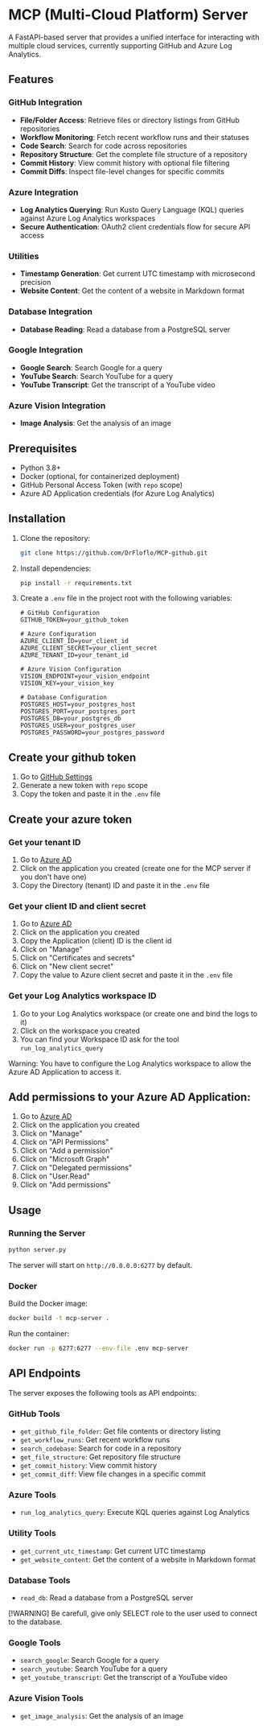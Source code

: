# MCP (Multi-Cloud Platform) Server

A FastAPI-based server that provides a unified interface for interacting with multiple cloud services, currently supporting GitHub and Azure Log Analytics.

## Features

### GitHub Integration
- **File/Folder Access**: Retrieve files or directory listings from GitHub repositories
- **Workflow Monitoring**: Fetch recent workflow runs and their statuses
- **Code Search**: Search for code across repositories
- **Repository Structure**: Get the complete file structure of a repository
- **Commit History**: View commit history with optional file filtering
- **Commit Diffs**: Inspect file-level changes for specific commits

### Azure Integration
- **Log Analytics Querying**: Run Kusto Query Language (KQL) queries against Azure Log Analytics workspaces
- **Secure Authentication**: OAuth2 client credentials flow for secure API access

### Utilities
- **Timestamp Generation**: Get current UTC timestamp with microsecond precision
- **Website Content**: Get the content of a website in Markdown format

### Database Integration
- **Database Reading**: Read a database from a PostgreSQL server

### Google Integration
- **Google Search**: Search Google for a query
- **YouTube Search**: Search YouTube for a query
- **YouTube Transcript**: Get the transcript of a YouTube video

### Azure Vision Integration
- **Image Analysis**: Get the analysis of an image

## Prerequisites

- Python 3.8+
- Docker (optional, for containerized deployment)
- GitHub Personal Access Token (with `repo` scope)
- Azure AD Application credentials (for Azure Log Analytics)

## Installation

1. Clone the repository:
   ```bash
   git clone https://github.com/DrFloflo/MCP-github.git
   ```

2. Install dependencies:
   ```bash
   pip install -r requirements.txt
   ```

3. Create a `.env` file in the project root with the following variables:
   ```env
   # GitHub Configuration
   GITHUB_TOKEN=your_github_token
   
   # Azure Configuration
   AZURE_CLIENT_ID=your_client_id
   AZURE_CLIENT_SECRET=your_client_secret
   AZURE_TENANT_ID=your_tenant_id

   # Azure Vision Configuration
   VISION_ENDPOINT=your_vision_endpoint
   VISION_KEY=your_vision_key

   # Database Configuration
   POSTGRES_HOST=your_postgres_host
   POSTGRES_PORT=your_postgres_port
   POSTGRES_DB=your_postgres_db
   POSTGRES_USER=your_postgres_user
   POSTGRES_PASSWORD=your_postgres_password
   
   ```

## Create your github token

1. Go to [GitHub Settings](https://github.com/settings/tokens)
2. Generate a new token with `repo` scope
3. Copy the token and paste it in the `.env` file

## Create your azure token

### Get your tenant ID

1. Go to [Azure AD](https://portal.azure.com/#view/Microsoft_AAD_RegisteredApps/ApplicationsListBlade)
2. Click on the application you created (create one for the MCP server if you don't have one)
3. Copy the Directory (tenant) ID and paste it in the `.env` file

### Get your client ID and client secret

1. Go to [Azure AD](https://portal.azure.com/#view/Microsoft_AAD_RegisteredApps/ApplicationsListBlade)
2. Click on the application you created
3. Copy the Application (client) ID is the client id
4. Click on "Manage"
5. Click on "Certificates and secrets"
6. Click on "New client secret"
7. Copy the value to Azure client secret and paste it in the `.env` file

### Get your Log Analytics workspace ID

1. Go to your Log Analytics workspace (or create one and bind the logs to it)
2. Click on the workspace you created
3. You can find your Workspace ID ask for the tool `run_log_analytics_query`

Warning: You have to configure the Log Analytics workspace to allow the Azure AD Application to access it.

## Add permissions to your Azure AD Application:

1. Go to [Azure AD](https://portal.azure.com/#view/Microsoft_AAD_RegisteredApps/ApplicationsListBlade)
2. Click on the application you created
3. Click on "Manage"
4. Click on "API Permissions"
5. Click on "Add a permission"
6. Click on "Microsoft Graph"
7. Click on "Delegated permissions"
8. Click on "User.Read"
9. Click on "Add permissions"

## Usage

### Running the Server

```bash
python server.py
```

The server will start on `http://0.0.0.0:6277` by default.

### Docker

Build the Docker image:
```bash
docker build -t mcp-server .
```

Run the container:
```bash
docker run -p 6277:6277 --env-file .env mcp-server
```

## API Endpoints

The server exposes the following tools as API endpoints:

### GitHub Tools
- `get_github_file_folder`: Get file contents or directory listing
- `get_workflow_runs`: Get recent workflow runs
- `search_codebase`: Search for code in a repository
- `get_file_structure`: Get repository file structure
- `get_commit_history`: View commit history
- `get_commit_diff`: View file changes in a specific commit

### Azure Tools
- `run_log_analytics_query`: Execute KQL queries against Log Analytics

### Utility Tools
- `get_current_utc_timestamp`: Get current UTC timestamp
- `get_website_content`: Get the content of a website in Markdown format

### Database Tools
- `read_db`: Read a database from a PostgreSQL server

[!WARNING]
Be carefull, give only SELECT role to the user used to connect to the database.

### Google Tools
- `search_google`: Search Google for a query
- `search_youtube`: Search YouTube for a query
- `get_youtube_transcript`: Get the transcript of a YouTube video

### Azure Vision Tools
- `get_image_analysis`: Get the analysis of an image
